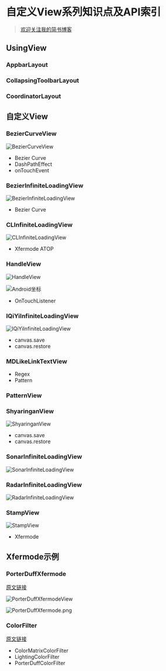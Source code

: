 # 自定义View系列知识点及API索引

> [欢迎关注我的简书博客](http://www.jianshu.com/users/2471a8f0e7a5/latest_articles)

## UsingView

### AppbarLayout
### CollapsingToolbarLayout
### CoordinatorLayout

## 自定义View

### BezierCurveView
![BezierCurveView](./img/BezierCurveView.gif)
- Bezier Curve
- DashPathEffect
- onTouchEvent

### BezierInfiniteLoadingView
![BezierInfiniteLoadingView](./img/BezierInfiniteLoadingView.gif)
- Bezier Curve

### CLInfiniteLoadingView
![CLInfiniteLoadingView](./img/CLInfiniteLoadingView.gif)
- Xfermode ATOP

### HandleView
![HandleView](./img/HandleView.gif)

![Android坐标](./img/Coordinator.png)

- OnTouchListener

### IQiYiInfiniteLoadingView
![IQiYiInfiniteLoadingView](./img/IQiYiInfiniteLoadingView.gif)
- canvas.save
- canvas.restore

### MDLikeLinkTextView
- Regex
- Pattern

### PatternView

### ShyaringanView
![ShyaringanView](./img/ShyaringanView.gif)
- canvas.save
- canvas.restore

### SonarInfiniteLoadingView
![SonarInfiniteLoadingView](./img/SonarInfiniteLoadingView.gif)

### RadarInfiniteLoadingView
![RadarInfiniteLoadingView](./img/RadarInfiniteLoadingView.gif)

### StampView
![StampView](./img/StampView.jpg)
- Xfermode

## Xfermode示例

### PorterDuffXfermode
[原文链接](http://blog.csdn.net/allen315410/article/details/45077165)

![PorterDuffXfermodeView](./img/PorterDuffXfermodeView.jpg)

![PorterDuffXfermode.png](./img/PorterDuffXfermode-Form.png)

### ColorFilter
[原文链接](http://www.cnblogs.com/tianzhijiexian/p/4297104.html)

- ColorMatrixColorFilter
- LightingColorFilter
- PorterDuffColorFilter
